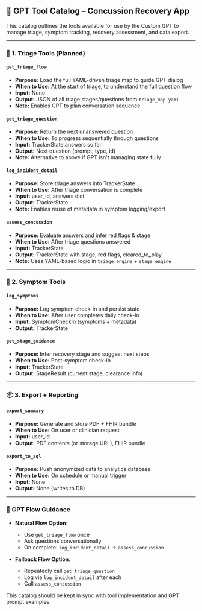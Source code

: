 ## 🧰 GPT Tool Catalog – Concussion Recovery App

This catalog outlines the tools available for use by the Custom GPT to manage triage, symptom tracking, recovery assessment, and data export.

---

### 🧭 1. Triage Tools (Planned)

#### `get_triage_flow`
- **Purpose:** Load the full YAML-driven triage map to guide GPT dialog
- **When to Use:** At the start of triage, to understand the full question flow
- **Input:** None
- **Output:** JSON of all triage stages/questions from `triage_map.yaml`
- **Note:** Enables GPT to plan conversation sequence

#### `get_triage_question`
- **Purpose:** Return the next unanswered question
- **When to Use:** To progress sequentially through questions
- **Input:** TrackerState.answers so far
- **Output:** Next question (prompt, type, id)
- **Note:** Alternative to above if GPT isn't managing state fully

#### `log_incident_detail`
- **Purpose:** Store triage answers into TrackerState
- **When to Use:** After triage conversation is complete
- **Input:** user_id, answers dict
- **Output:** TrackerState
- **Note:** Enables reuse of metadata in symptom logging/export

#### `assess_concussion`
- **Purpose:** Evaluate answers and infer red flags & stage
- **When to Use:** After triage questions answered
- **Input:** TrackerState
- **Output:** TrackerState with stage, red flags, cleared_to_play
- **Note:** Uses YAML-based logic in `triage_engine` + `stage_engine`

---

### 🧾 2. Symptom Tools

#### `log_symptoms`
- **Purpose:** Log symptom check-in and persist state
- **When to Use:** After user completes daily check-in
- **Input:** SymptomCheckIn (symptoms + metadata)
- **Output:** TrackerState

#### `get_stage_guidance`
- **Purpose:** Infer recovery stage and suggest next steps
- **When to Use:** Post-symptom check-in
- **Input:** TrackerState
- **Output:** StageResult (current stage, clearance info)

---

### 📦 3. Export + Reporting

#### `export_summary`
- **Purpose:** Generate and store PDF + FHIR bundle
- **When to Use:** On user or clinician request
- **Input:** user_id
- **Output:** PDF contents (or storage URL), FHIR bundle

#### `export_to_sql`
- **Purpose:** Push anonymized data to analytics database
- **When to Use:** On schedule or manual trigger
- **Input:** None
- **Output:** None (writes to DB)

---

### 🤖 GPT Flow Guidance

- **Natural Flow Option**:
  - Use `get_triage_flow` once
  - Ask questions conversationally
  - On complete: `log_incident_detail` → `assess_concussion`

- **Fallback Flow Option**:
  - Repeatedly call `get_triage_question`
  - Log via `log_incident_detail` after each
  - Call `assess_concussion`

This catalog should be kept in sync with tool implementation and GPT prompt examples.